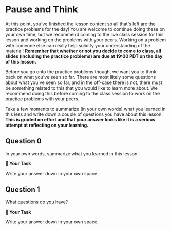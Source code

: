 # <i class="far fa-pause-circle"></i> Pause and Think

At this point, you've finished the lesson content so all that's left are the practice problems for the day! You are welcome to continue doing these on your own time, but we recommend coming to the live class session for this lesson and working on the problems with your peers. Working on a problem with someone else can really help solidify your understanding of the material! **Remember that whether or not you decide to come to class, all slides (including the practice problems) are due at 19:00 PDT on the day of this lesson.**

Before you go onto the practice problems though, we want you to think back on what you've seen so far. There are most likely some questions about what you've seen so far, and in the off-case there is not, there must be something related to this that you would like to learn more about. We recommend doing this before coming to the class session to work on the practice problems with your peers.

Take a few moments to summarize (in your own words) what you learned in this less and write down a couple of questions you have about this lesson. **This is graded on effort and that your answer looks like it is a serious attempt at reflecting on your learning.**

## Question 0

In your own words, summarize what you learned in this lesson.



**📝 Your Task**

Write your answer down in your own space.

## Question 1

What questions do you have?



**📝 Your Task**

Write your answer down in your own space.


